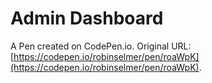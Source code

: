# Admin Dashboard

A Pen created on CodePen.io. Original URL: [https://codepen.io/robinselmer/pen/roaWpK](https://codepen.io/robinselmer/pen/roaWpK).

